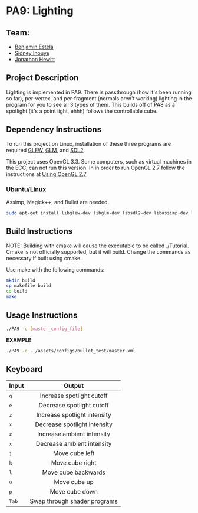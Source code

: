 # PA9: Lighting

## Team:
- [Benjamin Estela](https://github.com/nebunr)
- [Sidney Inouye](https://github.com/sinouye)
- [Jonathon Hewitt](https://github.com/zotlann)

## Project Description
Lighting is implemented in PA9. There is passthrough (how it's been running so far), per-vertex, and per-fragment (normals aren't working) lighting in the program for you to see all 3 types of them. This builds off of PA8 as a spotlight (it's a point light, ehhh) follows the controllable cube.

## Dependency Instructions
To run this project on Linux, installation of these three programs are required [GLEW](http://glew.sourceforge.net/), [GLM](http://glm.g-truc.net/0.9.7/index.html), and [SDL2](https://wiki.libsdl.org/Tutorials).

This project uses OpenGL 3.3. Some computers, such as virtual machines in the ECC, can not run this version. In in order to run OpenGL 2.7 follow the instructions at [Using OpenGL 2.7](https://github.com/HPC-Vis/computer-graphics/wiki/Using-OpenGL-2.7)

### Ubuntu/Linux
Assimp, Magick++, and Bullet are needed.
```bash
sudo apt-get install libglew-dev libglm-dev libsdl2-dev libassimp-dev libbullet-dev
```

## Build Instructions
NOTE: Building with cmake will cause the executable to be called ./Tutorial. Cmake is not officially supported, but it will build. Change the commands as necessary if built using cmake.

Use make with the following commands:
```bash
mkdir build
cp makefile build
cd build
make
```

## Usage Instructions
```bash
./PA9 -c [master_config_file]
```
**EXAMPLE:**
```bash
./PA9 -c ../assets/configs/bullet_test/master.xml
```

## Keyboard
| Input | Output |
| - |:-:|
| <kbd>q</kbd> | Increase spotlight cutoff |
| <kbd>e</kbd> | Decrease spotlight cutoff |
| <kbd>z</kbd> | Increase spotlight intensity |
| <kbd>x</kbd> | Decrease spotlight intensity |
| <kbd>z</kbd> | Increase ambient intensity |
| <kbd>x</kbd> | Decrease ambient intensity |
| <kbd>j</kbd> | Move cube left |
| <kbd>k</kbd> | Move cube right |
| <kbd>l</kbd> | Move cube backwards |
| <kbd>u</kbd> | Move cube up |
| <kbd>p</kbd> | Move cube down |
| <kbd>Tab</kbd> | Swap through shader programs  |
